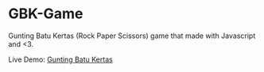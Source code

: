 # GBK-Game

Gunting Batu Kertas (Rock Paper Scissors) game that made with Javascript and <3.

Live Demo: [Gunting Batu Kertas](https://gunting-batu-kertas.netlify.app/)
